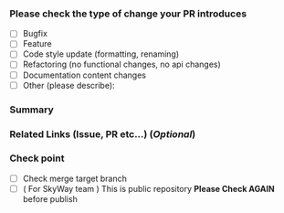 ### Please check the type of change your PR introduces

- [ ] Bugfix
- [ ] Feature
- [ ] Code style update (formatting, renaming)
- [ ] Refactoring (no functional changes, no api changes)
- [ ] Documentation content changes
- [ ] Other (please describe):

### Summary

### Related Links (Issue, PR etc...) (_Optional_)

### Check point

- [ ] Check merge target branch
- [ ] ( For SkyWay team ) This is public repository **Please Check AGAIN** before publish
